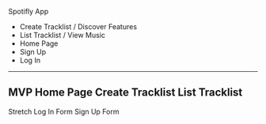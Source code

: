 Spotifly App 

* Create Tracklist / Discover
Features 
* List Tracklist / View Music
* Home Page 
* Sign Up 
* Log In

----

MVP
Home Page
Create Tracklist 
List Tracklist
----

Stretch 
Log In Form
Sign Up Form